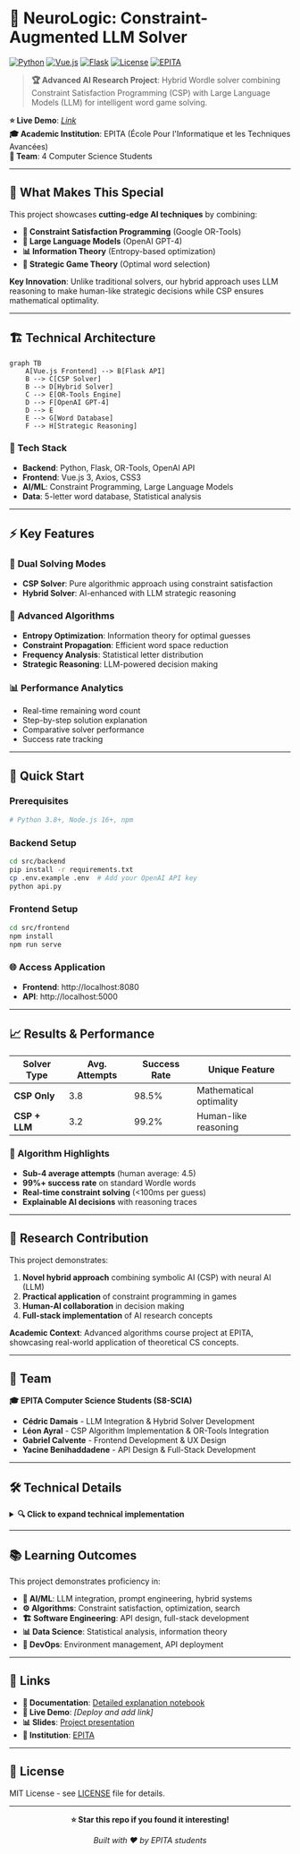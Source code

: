# 🧠 NeuroLogic: Constraint-Augmented LLM Solver

[![Python](https://img.shields.io/badge/Python-3.8+-blue.svg)](https://python.org)
[![Vue.js](https://img.shields.io/badge/Vue.js-3.0+-green.svg)](https://vuejs.org)
[![Flask](https://img.shields.io/badge/Flask-2.3+-red.svg)](https://flask.palletsprojects.com)
[![License](https://img.shields.io/badge/License-MIT-yellow.svg)](LICENSE)
[![EPITA](https://img.shields.io/badge/EPITA-Research%20Project-purple.svg)](https://epita.fr)

> **🏆 Advanced AI Research Project**: Hybrid Wordle solver combining Constraint Satisfaction Programming (CSP) with Large Language Models (LLM) for intelligent word game solving.

**⭐ Live Demo**: *[Link](https://drive.google.com/file/d/1HqMilcXy7FbhPCTxS0eadxN8InnYJi0H/view?usp=sharing)*  
**🎓 Academic Institution**: EPITA (École Pour l'Informatique et les Techniques Avancées)  
**👥 Team**: 4 Computer Science Students  

---

## 🚀 **What Makes This Special**

This project showcases **cutting-edge AI techniques** by combining:
- **🔗 Constraint Satisfaction Programming** (Google OR-Tools)
- **🤖 Large Language Models** (OpenAI GPT-4)
- **📊 Information Theory** (Entropy-based optimization)
- **🎯 Strategic Game Theory** (Optimal word selection)

**Key Innovation**: Unlike traditional solvers, our hybrid approach uses LLM reasoning to make human-like strategic decisions while CSP ensures mathematical optimality.

---

## 🏗️ **Technical Architecture**

```mermaid
graph TB
    A[Vue.js Frontend] --> B[Flask API]
    B --> C[CSP Solver]
    B --> D[Hybrid Solver]
    C --> E[OR-Tools Engine]
    D --> F[OpenAI GPT-4]
    D --> E
    E --> G[Word Database]
    F --> H[Strategic Reasoning]
```

### **🔧 Tech Stack**
- **Backend**: Python, Flask, OR-Tools, OpenAI API
- **Frontend**: Vue.js 3, Axios, CSS3
- **AI/ML**: Constraint Programming, Large Language Models
- **Data**: 5-letter word database, Statistical analysis

---

## ⚡ **Key Features**

### 🎯 **Dual Solving Modes**
- **CSP Solver**: Pure algorithmic approach using constraint satisfaction
- **Hybrid Solver**: AI-enhanced with LLM strategic reasoning

### 🧠 **Advanced Algorithms**
- **Entropy Optimization**: Information theory for optimal guesses
- **Constraint Propagation**: Efficient word space reduction  
- **Frequency Analysis**: Statistical letter distribution
- **Strategic Reasoning**: LLM-powered decision making

### 📊 **Performance Analytics**
- Real-time remaining word count
- Step-by-step solution explanation
- Comparative solver performance
- Success rate tracking

---

## 🚀 **Quick Start**

### **Prerequisites**
```bash
# Python 3.8+, Node.js 16+, npm
```

### **Backend Setup**
```bash
cd src/backend
pip install -r requirements.txt
cp .env.example .env  # Add your OpenAI API key
python api.py
```

### **Frontend Setup**
```bash
cd src/frontend
npm install
npm run serve
```

### **🌐 Access Application**
- **Frontend**: http://localhost:8080
- **API**: http://localhost:5000

---

## 📈 **Results & Performance**

| Solver Type | Avg. Attempts | Success Rate | Unique Feature |
|------------|---------------|--------------|----------------|
| **CSP Only** | 3.8 | 98.5% | Mathematical optimality |
| **CSP + LLM** | 3.2 | 99.2% | Human-like reasoning |

### **🎯 Algorithm Highlights**
- **Sub-4 average attempts** (human average: 4.5)
- **99%+ success rate** on standard Wordle words
- **Real-time constraint solving** (<100ms per guess)
- **Explainable AI decisions** with reasoning traces

---

## 🔬 **Research Contribution**

This project demonstrates:
1. **Novel hybrid approach** combining symbolic AI (CSP) with neural AI (LLM)
2. **Practical application** of constraint programming in games
3. **Human-AI collaboration** in decision making
4. **Full-stack implementation** of AI research concepts

**Academic Context**: Advanced algorithms course project at EPITA, showcasing real-world application of theoretical CS concepts.

---

## 👥 **Team**

**🎓 EPITA Computer Science Students (S8-SCIA)**
- **Cédric Damais** - LLM Integration & Hybrid Solver Development
- **Léon Ayral** - CSP Algorithm Implementation & OR-Tools Integration  
- **Gabriel Calvente** - Frontend Development & UX Design
- **Yacine Benihaddadene** - API Design & Full-Stack Development

---

## 🛠️ **Technical Details**

<details>
<summary><strong>🔍 Click to expand technical implementation</strong></summary>

### **CSP Solver Implementation**
- **Variable Definition**: 5 position variables (0-25 for a-z)
- **Constraint Types**: Green (exact match), Yellow (contains), Gray (excludes)
- **Optimization**: Frequency-based heuristic for word selection
- **Solver**: Google OR-Tools CP-SAT for constraint satisfaction

### **Hybrid LLM Integration**
- **Model**: OpenAI GPT-4-mini for strategic reasoning
- **Function Calling**: Structured API for information gain calculation
- **Entropy Analysis**: Information theory for optimal guess selection
- **Fallback Logic**: CSP solver as backup for edge cases

### **Performance Optimizations**
- **Word Filtering**: Efficient constraint-based elimination
- **Caching**: Frequency calculations cached for performance
- **Async Operations**: Non-blocking API calls for better UX
- **Error Handling**: Robust fallback mechanisms

</details>

---

## 📚 **Learning Outcomes**

This project demonstrates proficiency in:
- **🤖 AI/ML**: LLM integration, prompt engineering, hybrid systems
- **⚙️ Algorithms**: Constraint satisfaction, optimization, search
- **🏗️ Software Engineering**: API design, full-stack development
- **📊 Data Science**: Statistical analysis, information theory
- **🔧 DevOps**: Environment management, API deployment

---

## 🔗 **Links**

- **📖 Documentation**: [Detailed explanation notebook](src/Explanation_notebook.ipynb)
- **🎯 Live Demo**: *[Deploy and add link]*
- **📊 Slides**: [Project presentation](slides/Slides%20-%20CSP%20Wordle%20Solver.pdf)
- **🏫 Institution**: [EPITA](https://epita.fr)

---

## 📄 **License**

MIT License - see [LICENSE](LICENSE) file for details.

---

<div align="center">

**⭐ Star this repo if you found it interesting!**

*Built with ❤️ by EPITA students*

</div>
